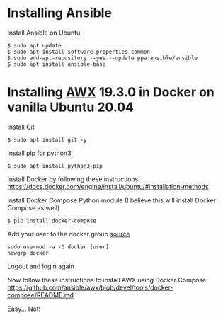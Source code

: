 # Installing Ansible

Install Ansible on Ubuntu

```
$ sudo apt update
$ sudo apt install software-properties-common
$ sudo add-apt-repository --yes --update ppa:ansible/ansible
$ sudo apt install ansible-base
```

# Installing [AWX](https://github.com/ansible/awx) 19.3.0 in Docker on vanilla Ubuntu 20.04

Install Git
```
$ sudo apt install git -y
```

Install pip for python3
```
$ sudo apt install python3-pip
```

Install Docker by following these instructions
https://docs.docker.com/engine/install/ubuntu/#installation-methods

Install Docker Compose Python module (I believe this will install Docker Compose as well)
```
$ pip install docker-compose
```

Add your user to the docker group [source](https://stackoverflow.com/questions/47854463/docker-got-permission-denied-while-trying-to-connect-to-the-docker-daemon-socke)
```
sudo usermod -a -G docker [user]
newgrp docker
```
Logout and login again

Now follow these instructions to install AWX using Docker Compose
https://github.com/ansible/awx/blob/devel/tools/docker-compose/README.md

Easy... Not!

